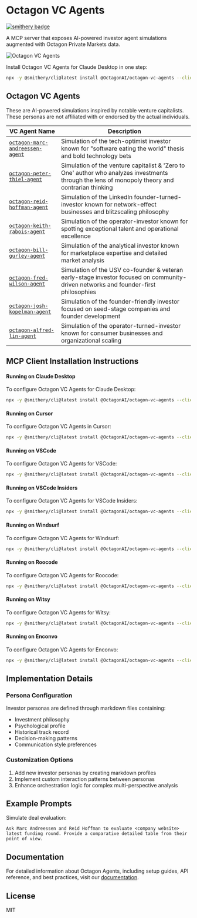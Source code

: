 # Octagon VC Agents

[![smithery badge](https://smithery.ai/badge/@OctagonAI/octagon-vc-agents)](https://smithery.ai/server/@OctagonAI/octagon-vc-agents)

A MCP server that exposes AI-powered investor agent simulations augmented with Octagon Private Markets data.

![Octagon VC Agents](https://docs.octagonagents.com/octagon-vc-agents.png)

Install Octagon VC Agents for Claude Desktop in one step:
```bash
npx -y @smithery/cli@latest install @OctagonAI/octagon-vc-agents --client claude
```

## Octagon VC Agents

These are AI-powered simulations inspired by notable venture capitalists. These personas are not affiliated with or endorsed by the actual individuals.

| VC Agent Name | Description |
|------------|-------------|
| [`octagon-marc-andreessen-agent`](src/octagon_vc_agents/investors/marc_andreessen.md) | Simulation of the tech-optimist investor known for "software eating the world" thesis and bold technology bets |
| [`octagon-peter-thiel-agent`](src/octagon_vc_agents/investors/peter_thiel.md) | Simulation of the venture capitalist & 'Zero to One' author who analyzes investments through the lens of monopoly theory and contrarian thinking |
| [`octagon-reid-hoffman-agent`](src/octagon_vc_agents/investors/reid_hoffman.md) | Simulation of the LinkedIn founder-turned-investor known for network-effect businesses and blitzscaling philosophy |
| [`octagon-keith-rabois-agent`](src/octagon_vc_agents/investors/keith_rabois.md) | Simulation of the operator-investor known for spotting exceptional talent and operational excellence |
| [`octagon-bill-gurley-agent`](src/octagon_vc_agents/investors/bill_gurley.md) | Simulation of the analytical investor known for marketplace expertise and detailed market analysis |
| [`octagon-fred-wilson-agent`](src/octagon_vc_agents/investors/fred_wilson.md) | Simulation of the USV co-founder & veteran early-stage investor focused on community-driven networks and founder-first philosophies |
| [`octagon-josh-kopelman-agent`](src/octagon_vc_agents/investors/josh_kopelman.md) | Simulation of the founder-friendly investor focused on seed-stage companies and founder development |
| [`octagon-alfred-lin-agent`](src/octagon_vc_agents/investors/alfred_lin.md) | Simulation of the operator-turned-investor known for consumer businesses and organizational scaling |

## MCP Client Installation Instructions

#### Running on Claude Desktop
To configure Octagon VC Agents for Claude Desktop:

```bash
npx -y @smithery/cli@latest install @OctagonAI/octagon-vc-agents --client claude
```

#### Running on Cursor
To configure Octagon VC Agents in Cursor:

```bash
npx -y @smithery/cli@latest install @OctagonAI/octagon-vc-agents --client cursor
```

#### Running on VSCode
To configure Octagon VC Agents for VSCode:

```bash
npx -y @smithery/cli@latest install @OctagonAI/octagon-vc-agents --client vscode
```

#### Running on VSCode Insiders
To configure Octagon VC Agents for VSCode Insiders:

```bash
npx -y @smithery/cli@latest install @OctagonAI/octagon-vc-agents --client vscode-insiders
```

#### Running on Windsurf
To configure Octagon VC Agents for Windsurf:

```bash
npx -y @smithery/cli@latest install @OctagonAI/octagon-vc-agents --client windsurf
```

#### Running on Roocode
To configure Octagon VC Agents for Roocode:

```bash
npx -y @smithery/cli@latest install @OctagonAI/octagon-vc-agents --client roocode
```

#### Running on Witsy
To configure Octagon VC Agents for Witsy:

```bash
npx -y @smithery/cli@latest install @OctagonAI/octagon-vc-agents --client witsy
```

#### Running on Enconvo
To configure Octagon VC Agents for Enconvo:

```bash
npx -y @smithery/cli@latest install @OctagonAI/octagon-vc-agents --client enconvo
```

## Implementation Details

### Persona Configuration

Investor personas are defined through markdown files containing:
- Investment philosophy
- Psychological profile
- Historical track record
- Decision-making patterns
- Communication style preferences

### Customization Options

1. Add new investor personas by creating markdown profiles
2. Implement custom interaction patterns between personas
3. Enhance orchestration logic for complex multi-perspective analysis

## Example Prompts

Simulate deal evaluation:

```
Ask Marc Andreessen and Reid Hoffman to evaluate <company website> latest funding round. Provide a comparative detailed table from their point of view. 
```

## Documentation

For detailed information about Octagon Agents, including setup guides, API reference, and best practices, visit our [documentation](https://docs.octagonagents.com).

## License
MIT

